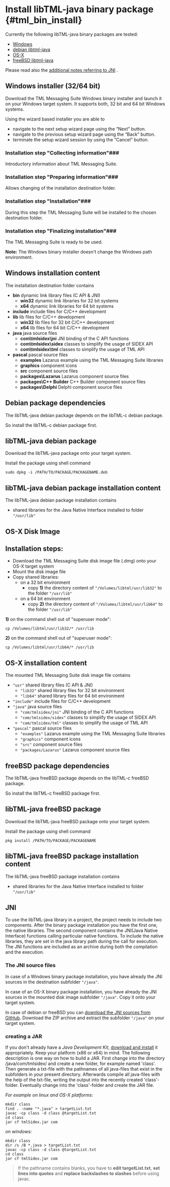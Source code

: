 # Install libTML-java  binary package {#tml_bin_install}	

Currently the following libTML-java binary packages are tested:

- [Windows](#WinLink)
- [debian libtml-java](#debianLink)
- [OS-X](#OsxLink)
- [freeBSD libtml-java](#freeBSDLink)

Please read also the [additional notes referring to JNI](#javaLink) .


<a name="WinLink"></a>
## Windows installer (32/64 bit) ##

Download the TML Messaging Suite Windows binary installer and launch it on your Windows target system. It supports both, 32 bit and 64 bit Windows systems.

Using the wizard based installer you are able to

- navigate to the next setup wizard page using the “Next” button.
- navigate to the previous setup wizard page using the “Back” button.
- terminate the setup wizard session by using the “Cancel” button.

### Installation step "Collecting information"###
Introductory information about TML Messaging Suite.
### Installation step "Preparing information"###
Allows changing  of the installation destination folder.
### Installation step "Installation"###
During this step the TML Messaging Suite will be installed to the chosen destination folder.
### Installation step "Finalizing installation"###
The TML Messaging Suite is ready to be used.

**Note:** The Windows binary installer doesn't change the Windows path environment.


## Windows installation content ##
The installation destination folder contains

- **bin** dynamic link library files (C API & JNI) 
	- **win32**	dynamic link libraries for 32 bit systems
	- **x64**	dynamic link libraries for 64 bit systems
- **include** include files for C/C++ development
- **lib** lib files for C/C++ development
	- **win32**	lib files for 32 bit C/C++ development
	- **x64**	lib files for 64 bit C/C++ development
- **java** java source files
	- **com\\tmlsidex\\jni**	JNI binding of the C API functions
	- **com\\tmlsidex\\sidex** classes to simplify the usage of SIDEX API
	- **com\\tmlsidex\\tml** classes to simplify the usage of TML API
- **pascal** pascal source files
	- **examples**	Lazarus example using the TML Messaging Suite libraries
	- **graphics**	component icons
	- **src**	component source files
	- **packages\\Lazarus**	Lazarus component source files
	- **packages\\C++ Builder**	C++ Builder component source files
	- **packages\\Delphi**	Delphi component source files

<a name="debianLink"></a>
## Debian package dependencies  ##

The libTML-java debian package depends on the  libTML-c debian package.

So install the libTML-c debian package first.

## libTML-java debian package ##
Download the libTML-java package onto your target system.

Install the package using shell command


	sudo dpkg -i /PATH/TO/PACKAGE/PACKAGENAME.deb 

## libTML-java debian package installation content ##
The libTML-java debian package installation contains


- shared libraries for the Java Native Interface installed to folder `"/usr/lib"` 

<a name="OsxLink"></a>
## OS-X Disk Image ##

## Installation steps: ###

 - Download the TML Messaging Suite disk image file (.dmg) onto your OS-X target system
 - Mount the disk image file
 - Copy shared libraries:
   - on a 32 bit environment
   		-  copy **1)** the directory content of `"/Volumes/libtml/usr/lib32"` to the folder `"/usr/lib"`
   - on a 64 bit environment
   		-  copy **2)** the directory content of `"/Volumes/libtml/usr/lib64"` to the folder `"/usr/lib"`


**1)** on the command shell out of "superuser mode":

	cp /Volumes/libtml/usr/lib32/* /usr/lib


**2)** on the command shell out of "superuser mode":

	cp /Volumes/libtml/usr/lib64/* /usr/lib


## OS-X installation content ##
The mounted TML Messaging Suite disk image file contains

- `"usr"` shared library files (C API & JNI)
	- `"lib32"`	shared library files for 32 bit environment
	- `"lib64"`	shared library files for 64 bit environment
- `"include"` include files for C/C++ development
- `"java"` java source files
	- `"com/tmlsidex/jni"`	JNI binding of the C API functions
	- `"com/tmlsidex/sidex"` classes to simplify the usage of SIDEX API
	- `"com/tmlsidex/tml"` classes to simplify the usage of TML API
- `"pascal"` pascal source files
	- `"examples"`	Lazarus example using the TML Messaging Suite libraries
	- `"graphics"`	component icons
	- `"src"`	component source files
	- `"packages/Lazarus"`	Lazarus component source files

<a name="freeBSDLink"></a>
## freeBSD package dependencies  ##

The libTML-java freeBSD package depends on the  libTML-c freeBSD package.

So install the libTML-c freeBSD package first.

## libTML-java freeBSD package ##
Download the libTML-java freeBSD package onto your target system.

Install the package using shell command


	pkg install /PATH/TO/PACKAGE/PACKAGENAME 

## libTML-java freeBSD package installation content ##
The libTML-java freeBSD package installation contains


- shared libraries for the Java Native Interface installed to folder  `"/usr/lib"`

<a name="javaLink"></a>
## JNI ##
To use the libTML-java library in a project, the project needs to include two components. After the binary package installation you have the first one, the native libraries. The second component contains the JNI(Java Native Interface) functions calling particular native functions. To include the native libraries, they are set in the java library path during the call for execution. The JNI functions are included as an archive during both the compilation and the execution. 

### The JNI source files ###
 In case of a Windows binary package installation, you have already the JNI sources in the destination subfolder `"/java"`.
 
 In case of an OS-X binary package installation, you have already the JNI sources in the mounted disk image subfolder `"/java"`. Copy it onto your target system.

 In case of debian or freeBSD you can  [download the JNI sources from GitHub](https://github.com/tml21/libtml-java). Download the ZIP archive and extract the subfolder `"/java"` on your target system.
 
### creating a JAR ###
 If you don't already have a *Java Development Kit*, [download and install](http://www.oracle.com/technetwork/java/javase/downloads/index.html) it appropriately. Keep your platform (x86 or x64) in mind. The following description is one way on how to build a JAR. 
 First change into the directory /java/com/tmlsidex/ and create a new folder, for example named 'class'. Then generate a txt-file with the pathnames of all java-files that exist in the subfolders in your present directory. Afterwards compile all java-files with the help of the txt-file, writing the output into the recently created 'class'-folder. Eventually change into the 'class'-folder and create the JAR file. <br/>


*For example on linux and OS-X platforms*:

	mkdir class
	find . -name "*.java" > targetList.txt
	javac -cp class -d class @targetList.txt
	cd class
	jar cf tmlSidex.jar com


*on windows:*

	mkdir class
	dir /s /B *.java > targetList.txt
	javac -cp class -d class @targetList.txt
	cd class
	jar cf tmlSidex.jar com


> If the pathname contains blanks, you have to **edit targetList.txt**, **set lines into quotes** and **replace backslashes to slashes** before using javac.

